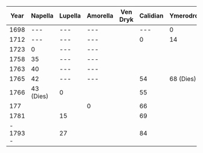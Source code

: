 | Year     | Napella   | Lupella | Amorella | Ven Dryk | Calidian | Ymerodrol | Fenian | Circe |
| -------- | --------- | ------- | -------- | -------- | -------- | --------- | ------ | ----- |
| 1698     | ---       | ---     | ---      |          | ---      | 0         | ---    | ---   |
| 1712     | ---       | ---     | ---      |          | 0        | 14        | ---    | ---   |
| 1723     | 0         | ---     | ---      |          |          |           | ---    | ---   |
| 1758     | 35        | ---     | ---      |          |          |           | ---    | 0     |
| 1763     | 40        | ---     | ---      |          |          |           | 0      | 5     |
| 1765     | 42        | ---     | ---      |          | 54       | 68 (Dies) | 2      | 7     |
| 1766     | 43 (Dies) | 0       |          |          | 55       |           | 3      | 8     |
| 177      |           |         | 0        |          | 66       |           | 14     | 19    |
| 1781     |           | 15      |          |          | 69       |           | 18     | 23    |
| - 1793 - |           | 27      |          |          | 84       |           | 40     | 45    |
